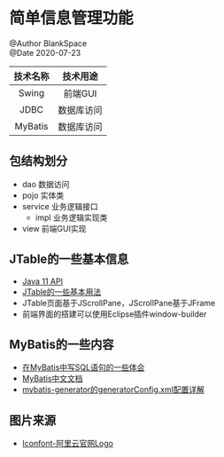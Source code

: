 # 简单信息管理功能

@Author BlankSpace<br/>
@Date 2020-07-23<br/>

| 技术名称 | 技术用途 |
|:---:|:---:|
| Swing | 前端GUI |
| JDBC | 数据库访问 |
| MyBatis | 数据库访问 |

## 包结构划分
- dao 数据访问
- pojo 实体类
- service 业务逻辑接口
  - impl 业务逻辑实现类
- view 前端GUI实现

## JTable的一些基本信息
- [Java 11 API](https://docs.oracle.com/en/java/javase/11/docs/api/java.desktop/javax/swing/JTable.html)
- [JTable的一些基本用法](https://blog.csdn.net/Mrchai521/article/details/84502481)
- JTable页面基于JScrollPane，JScrollPane基于JFrame
- 前端界面的搭建可以使用Eclipse插件window-builder

## MyBatis的一些内容
- [在MyBatis中写SQL语句的一些体会](https://www.bbsmax.com/A/QV5Z88aVzy/)
- [MyBatis中文文档](https://mybatis.org/mybatis-3/zh/index.html)
- [mybatis-generator的generatorConfig.xml配置详解](https://www.cnblogs.com/f-society/p/11402847.html)

## 图片来源
- [Iconfont-阿里云官网Logo](https://www.iconfont.cn/collections/detail?spm=a313x.7781069.1998910419.de12df413&cid=16472)
